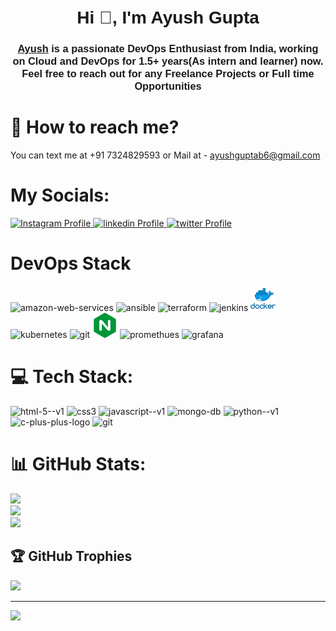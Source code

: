 <!-- Header Section -->                         
<h1 align="center"><font face="Arial">Hi 👋, I'm Ayush Gupta</font></h1>
<h3 align="center"><font face="Arial"><a href="https://www.linkedin.com/in/ayushhh321/" target="_blank" rel="noreferrer">Ayush</a> is a passionate DevOps Enthusiast from India, working on Cloud and DevOps for 1.5+ years(As intern and learner) now. Feel free to reach out for any Freelance Projects or Full time Opportunities </font></h3>


# 💫 How to reach me?                                                  
You can text me at +91 7324829593 or 
Mail at - ayushguptab6@gmail.com 

# My Socials:
<p align="left">
<a href="https://www.instagram.com/ayushgupta.73/">
    <img width="48" height="48" src="https://img.icons8.com/color/48/instagram-new--v1.png" alt="Instagram Profile"/>
</a>
<a href="https://www.linkedin.com/in/ayush-gupta-33169b228/">
    <img width="48" height="48" src="https://img.icons8.com/fluency/48/linkedin.png" alt="linkedin Profile"/>
</a>
<a href="https://twitter.com/@hypo_sucks">
    <img width="48" height="48" src="https://img.icons8.com/ios-filled/50/twitterx--v1.png" alt="twitter Profile"/>
</a></p>

# DevOps Stack 

<p align="left">
<img width="48" height="48" src="https://img.icons8.com/color/48/amazon-web-services.png" alt="amazon-web-services"/>
  <img src="https://www.vectorlogo.zone/logos/ansible/ansible-icon.svg" alt="ansible" title="ansible" width="40" height="40"/> <img src="https://www.vectorlogo.zone/logos/terraformio/terraformio-icon.svg" alt="terraform" title="terraform" width="40" height="40"/> <img src="https://www.vectorlogo.zone/logos/jenkins/jenkins-icon.svg" alt="jenkins" title="jenkins" width="40" height="40"/>  <img src="https://raw.githubusercontent.com/github/explore/80688e429a7d4ef2fca1e82350fe8e3517d3494d/topics/docker/docker.png" alt="docker" title="docker" width="40" height="40"/>   <img src="https://www.vectorlogo.zone/logos/kubernetes/kubernetes-icon.svg" alt="kubernetes" title="kubernetes" width="40" height="40"/> <img width="48" height="48" src="https://img.icons8.com/color/48/git.png" alt="git"/>   <img src="https://raw.githubusercontent.com/github/explore/85cceaeeaf993ca35664dc37ea24f9237fbbfc14/topics/nginx/nginx.png" alt="nginx" title="nginx" width="40" height="40"/>    <img src="https://www.vectorlogo.zone/logos/prometheusio/prometheusio-icon.svg" alt="promethues" title="promethues" width="40" height="40"/>  <img src="https://www.vectorlogo.zone/logos/grafana/grafana-icon.svg" alt="grafana" title="grafana" width="40" height="40"/> </p>

# 💻 Tech Stack:
<p align="left">
<img width="48" height="48" src="https://img.icons8.com/color/48/html-5--v1.png" alt="html-5--v1"/>
<img width="48" height="48" src="https://img.icons8.com/color/48/css3.png" alt="css3"/>
<img width="48" height="48" src="https://img.icons8.com/color/48/javascript--v1.png" alt="javascript--v1"/>
<img width="48" height="48" src="https://img.icons8.com/color/48/mongo-db.png" alt="mongo-db"/>
<img width="48" height="48" src="https://img.icons8.com/color/48/python--v1.png" alt="python--v1"/>
<img width="50" height="50" src="https://img.icons8.com/ios-filled/50/c-plus-plus-logo.png" alt="c-plus-plus-logo"/>
<img width="48" height="48" src="https://img.icons8.com/color/48/git.png" alt="git"/></p>


# 📊 GitHub Stats:
![](https://github-readme-stats.vercel.app/api?username=ayushhh321&theme=highcontrast&hide_border=false&include_all_commits=true&count_private=false)<br/>
![](https://github-readme-streak-stats.herokuapp.com/?user=ayushhh321&theme=highcontrast&hide_border=false)<br/>
![](https://github-readme-stats.vercel.app/api/top-langs/?username=ayushhh321&theme=highcontrast&hide_border=false&include_all_commits=true&count_private=false&layout=compact)

## 🏆 GitHub Trophies
![](https://github-profile-trophy.vercel.app/?username=ayushhh321&theme=dracula&no-frame=false&no-bg=true&margin-w=4)




<!--![](https://quotes-github-readme.vercel.app/api?type=horizontal&theme=radical)

### 🔝 Top Contributed Repo
![](https://github-contributor-stats.vercel.app/api?username=ayushhh321&limit=5&theme=gruvbox&combine_all_yearly_contributions=true)-->


<!-- <img src="p.railway.app/" wi.  dth="512px"/> -->

---
[![](https://visitcount.itsvg.in/api?id=ayushhh321&icon=2&color=6)](https://visitcount.itsvg.in)

<!-- Proudly created by AYUSH GUPTA -->



